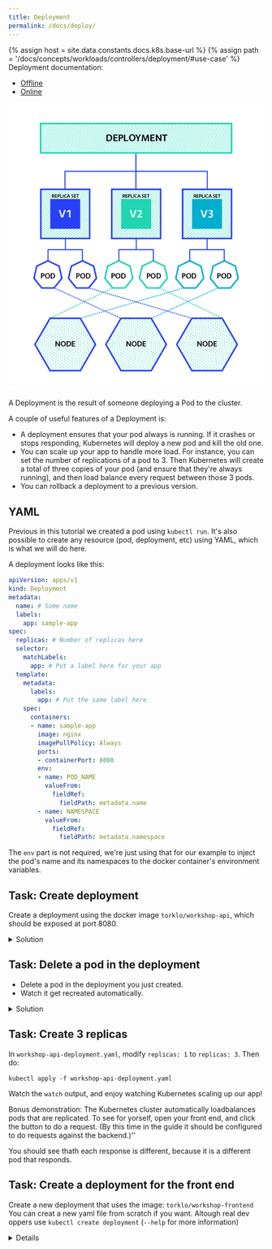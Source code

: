 ```yaml
---
title: Deployment
permalink: /docs/deploy/
---
```

{% assign host = site.data.constants.docs.k8s.base-url %}
{% assign path = '/docs/concepts/workloads/controllers/deployment/#use-case' %}
Deployment documentation:
* [Offline]({{host.offline}}{{path}})
* [Online]({{host.online}}{{path}})


![text](../../assets/img/deployment.png)

A Deployment is the result of someone deploying a Pod to the cluster.

A couple of useful features of a Deployment is:
* A deployment ensures that your pod always is running. If it crashes or stops responding, Kubernetes will
deploy a new pod and kill the old one.
* You can scale up your app to handle more load. For instance, you can set the number of replications of a pod
to 3. Then Kubernetes will create a total of three copies of your pod (and ensure that they're always running), and then load
balance every request between those 3 pods.
* You can rollback a deployment to a previous version.

## YAML

Previous in this tutorial we created a pod using `kubectl run`. It's also possible to create any resource
(pod, deployment, etc) using YAML, which is what we will do here.

A deployment looks like this:

```yaml
apiVersion: apps/v1
kind: Deployment
metadata:
  name: # Some name
  labels:
    app: sample-app
spec:
  replicas: # Number of replicas here
  selector:
    matchLabels:
      app: # Put a label here for your app
  template:
    metadata:
      labels:
        app: # Put the same label here
    spec:
      containers:
      - name: sample-app
        image: nginx
        imagePullPolicy: Always
        ports:
        - containerPort: 8080
        env:
        - name: POD_NAME
          valueFrom:
            fieldRef:
              fieldPath: metadata.name
        - name: NAMESPACE
          valueFrom:
            fieldRef:
              fieldPath: metadata.namespace
```

The `env` part is not required, we're just using that for our example to inject the pod's name and its
namespaces to the docker container's environment variables.

## Task: Create deployment

Create a deployment using the docker image `torklo/workshop-api`, which should be exposed at port 8080.

<details>
 <summary>Solution</summary>
 <div markdown="1">

```
# Watch results
watch kubectl get deployment

# Put the content in the YAML below into a file, workshop-api-deployment.yaml
kubectl apply -f workshop-api-deployment.yaml
```
Switch back to first terminal, and observe that the deployment is created.

```yaml
apiVersion: apps/v1
kind: Deployment
metadata:
  name: workshop-api-deployment
  labels:
    app: workshop-api
spec:
  replicas: 1
  selector:
    matchLabels:
      app: workshop-api
  template:
    metadata:
      labels:
        app: workshop-api
    spec:
      containers:
      - name: workshop-frontend
        image: torklo/workshop-api
        imagePullPolicy: Always
        ports:
        - containerPort: 8080
        env:
        - name: POD_NAME
          valueFrom:
            fieldRef:
              fieldPath: metadata.name
        - name: NAMESPACE
          valueFrom:
            fieldRef:
              fieldPath: metadata.namespace
```

 </div>
</details>


## Task: Delete a pod in the deployment

* Delete a pod in the deployment you just created.
* Watch it get recreated automatically.

<details>
 <summary>Solution</summary>
 <div markdown="1">


Stop the `watch` command from above, and instead run

```
watch kubectl get po
```

Now, this command should output something like:


```
NAME                                       READY     STATUS    RESTARTS   AGE
workshop-api-deployment-68d5f769c5-pqr2h   1/1       Running   0          1m
```

Delete the listed pod. In this example, the command is:

```
kubectl delete po workshop-api-deployment-68d5f769c5-pqr2h
```

and watch the `watch` output.

You should see something like this:

```
NAME                                    READY     STATUS              RESTARTS   AGE
workshop-api-deployment-864bcb76f-9c7gn   0/1       Terminating         0          1m
workshop-api-deployment-864bcb76f-pg9jk   0/1       ContainerCreating   0          <invalid>
```

Awesome, Kubernetes is auto creating a new pod since the first was killed.

 </div>
</details>

## Task: Create 3 replicas

In `workshop-api-deployment.yaml`, modify `replicas: 1` to `replicas: 3`. Then do:

```
kubectl apply -f workshop-api-deployment.yaml
```

Watch the `watch` output, and enjoy watching Kubernetes scaling up our app!

Bonus demonstration: The Kubernetes cluster automatically loadbalances pods that are replicated. To see for
yorself, open your front end, and click the button to do a request. (By this time in the guide it should be
configured to do requests against the backend.)''

You should see thath each response is different, because it is a different pod that responds.

## Task: Create a deployment for the front end
Create a new deployment that uses the image: `torklo/workshop-frontend`
You can creat a new yaml file from scratch if you want. Altough real dev oppers use `kubectl create deployment` (`--help` for more information)

<details>
<div>
`kubectl create deployment --image=torklo/workshop-api ez-frontend`

You should save the generated deployment as a yaml file: `kubectl get deployment ez-frontend -o yaml > frontend-deployment.yaml`
</div>
</details>
